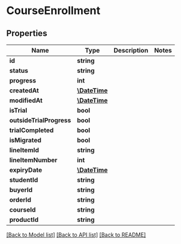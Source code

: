 # CourseEnrollment

## Properties
Name | Type | Description | Notes
------------ | ------------- | ------------- | -------------
**id** | **string** |  | 
**status** | **string** |  | 
**progress** | **int** |  | 
**createdAt** | [**\DateTime**](\DateTime.md) |  | 
**modifiedAt** | [**\DateTime**](\DateTime.md) |  | 
**isTrial** | **bool** |  | 
**outsideTrialProgress** | **bool** |  | 
**trialCompleted** | **bool** |  | 
**isMigrated** | **bool** |  | 
**lineItemId** | **string** |  | 
**lineItemNumber** | **int** |  | 
**expiryDate** | [**\DateTime**](\DateTime.md) |  | 
**studentId** | **string** |  | 
**buyerId** | **string** |  | 
**orderId** | **string** |  | 
**courseId** | **string** |  | 
**productId** | **string** |  | 

[[Back to Model list]](../../README.md#documentation-for-models) [[Back to API list]](../../README.md#documentation-for-api-endpoints) [[Back to README]](../../README.md)

